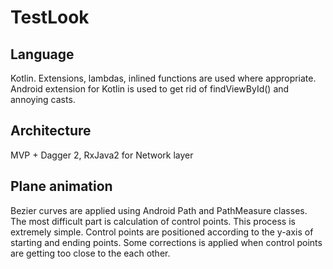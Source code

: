 # TestLook

## Language
Kotlin. Extensions, lambdas, inlined functions are used where appropriate.
Android extension for Kotlin is used to get rid of findViewById() and annoying casts.

## Architecture
MVP + Dagger 2, RxJava2 for Network layer

## Plane animation
Bezier curves are applied using Android Path and PathMeasure classes. The most difficult part is calculation of control points. This process is extremely simple. Control points are positioned according to the y-axis of starting and ending points. Some corrections is applied when control points are getting too close to the each other.
